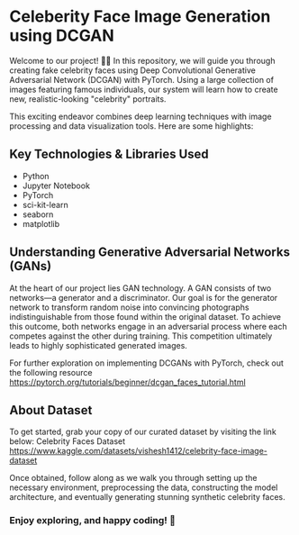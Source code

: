 # Celeberity Face Image Generation using DCGAN

Welcome to our project! 🤗🚀 In this repository, we will guide you through creating fake celebrity faces using Deep Convolutional Generative Adversarial Network (DCGAN) with PyTorch. Using a large collection of images featuring famous individuals, our system will learn how to create new, realistic-looking "celebrity" portraits.

This exciting endeavor combines deep learning techniques with image processing and data visualization tools. Here are some highlights:

## Key Technologies & Libraries Used
* Python
* Jupyter Notebook
* PyTorch
* sci-kit-learn
* seaborn
* matplotlib

## Understanding Generative Adversarial Networks (GANs)
At the heart of our project lies GAN technology. A GAN consists of two networks—a generator and a discriminator. Our goal is for the generator network to transform random noise into convincing photographs indistinguishable from those found within the original dataset. To achieve this outcome, both networks engage in an adversarial process where each competes against the other during training. This competition ultimately leads to highly sophisticated generated images.

For further exploration on implementing DCGANs with PyTorch, check out the following resource
<https://pytorch.org/tutorials/beginner/dcgan_faces_tutorial.html>

## About Dataset
To get started, grab your copy of our curated dataset by visiting the link below:
Celebrity Faces Dataset
<https://www.kaggle.com/datasets/vishesh1412/celebrity-face-image-dataset>

Once obtained, follow along as we walk you through setting up the necessary environment, preprocessing the data, constructing the model architecture, and eventually generating stunning synthetic celebrity faces.

### Enjoy exploring, and happy coding! 🎉
